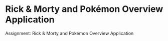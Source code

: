 # Rick & Morty and Pokémon Overview Application
Assignment: Rick & Morty and Pokémon Overview Application
